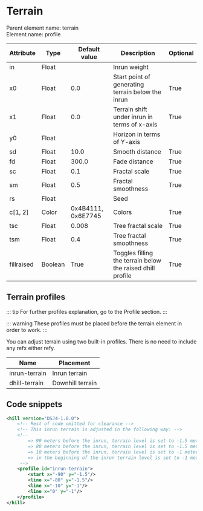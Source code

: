 # Terrain

Parent element name: terrain\
Element name: profile

| Attribute  | Type    | Default value      | Description                                                | Optional |
| ---------- | ------- | ------------------ | ---------------------------------------------------------- | -------- |
| in         | Float   |                    | Inrun weight                                               |          |
| x0         | Float   | 0.0                | Start point of generating terrain below the inrun          | True     |
| x1         | Float   | 0.0                | Terrain shift under inrun in terms of x-axis               | True     |
| y0         | Float   |                    | Horizon in terms of Y-axis                                 |          |
| sd         | Float   | 10.0               | Smooth distance                                            | True     |
| fd         | Float   | 300.0              | Fade distance                                              | True     |
| sc         | Float   | 0.1                | Fractal scale                                              | True     |
| sm         | Float   | 0.5                | Fractal smoothness                                         | True     |
| rs         | Float   |                    | Seed                                                       |          |
| c[1, 2]    | Color   | 0x4B4111, 0x6E7745 | Colors                                                     | True     |
| tsc        | Float   | 0.008              | Tree fractal scale                                         | True     |
| tsm        | Float   | 0.4                | Tree fractal smoothness                                    | True     |
| fillraised | Boolean | True               | Toggles filling the terrain below the raised dhill profile | True     |

## Terrain profiles

::: tip
For further profiles explanation, go to the Profile section.
:::

::: warning
These profiles must be placed before the terrain element in order to work.
:::

You can adjust terrain using two built-in profiles. There is no need to include any refx either refy.

| Name          | Placement        |
| ------------- | ---------------- |
| inrun-terrain | Inrun terrain    |
| dhill-terrain | Downhill terrain |

## Code snippets

``` xml
<hill version="DSJ4-1.8.0">
    <!-- Rest of code omitted for clearance -->
    <!-- This inrun terrain is adjusted in the following way: -->
    <!-- 
        => 90 meters before the inrun, terrain level is set to -1.5 meters
        => 80 meters before the inrun, terrain level is set to -1.5 meters
        => 10 meters before the inrun, terrain level is set to -1 meter
        => in the beginning of the inrun terrain level is set to -1 meter
     -->
    <profile id="inrun-terrain">
        <start x="-90" y="-1.5"/>
        <line x="-80" y="-1.5"/>
        <line x="-10" y="-1"/>
        <line x="0" y="-1"/>
    </profile>
</hill>
```
